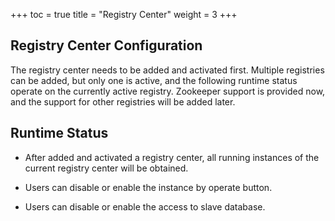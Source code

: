 +++
toc = true
title = "Registry Center"
weight = 3
+++

## Registry Center Configuration

The registry center needs to be added and activated first. Multiple registries can be added, but only one is active, and the following runtime status operate on the currently active registry.
Zookeeper support is provided now, and the support for other registries will be added later.

## Runtime Status

+ After added and activated a registry center, all running instances of the current registry center will be obtained.

+ Users can disable or enable the instance by operate button.

+ Users can disable or enable the access to slave database.
